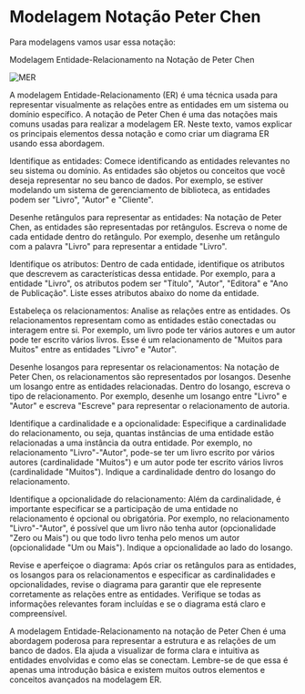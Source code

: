 <h1> Modelagem Notação Peter Chen </h1>
Para modelagens vamos usar essa notação:

Modelagem Entidade-Relacionamento na Notação de Peter Chen

<img src="https://cadernodeprovacombr.cdnstatic8.com/wp-content/uploads/2020/12/Modelo-Entidade-Relacionamento-MER.png" alt="MER">

A modelagem Entidade-Relacionamento (ER) é uma técnica usada para representar visualmente as relações entre as entidades em um sistema ou domínio específico. A notação de Peter Chen é uma das notações mais comuns usadas para realizar a modelagem ER. Neste texto, vamos explicar os principais elementos dessa notação e como criar um diagrama ER usando essa abordagem.

Identifique as entidades:
Comece identificando as entidades relevantes no seu sistema ou domínio. As entidades são objetos ou conceitos que você deseja representar no seu banco de dados. Por exemplo, se estiver modelando um sistema de gerenciamento de biblioteca, as entidades podem ser "Livro", "Autor" e "Cliente".

Desenhe retângulos para representar as entidades:
Na notação de Peter Chen, as entidades são representadas por retângulos. Escreva o nome de cada entidade dentro do retângulo. Por exemplo, desenhe um retângulo com a palavra "Livro" para representar a entidade "Livro".

Identifique os atributos:
Dentro de cada entidade, identifique os atributos que descrevem as características dessa entidade. Por exemplo, para a entidade "Livro", os atributos podem ser "Título", "Autor", "Editora" e "Ano de Publicação". Liste esses atributos abaixo do nome da entidade.

Estabeleça os relacionamentos:
Analise as relações entre as entidades. Os relacionamentos representam como as entidades estão conectadas ou interagem entre si. Por exemplo, um livro pode ter vários autores e um autor pode ter escrito vários livros. Esse é um relacionamento de "Muitos para Muitos" entre as entidades "Livro" e "Autor".

Desenhe losangos para representar os relacionamentos:
Na notação de Peter Chen, os relacionamentos são representados por losangos. Desenhe um losango entre as entidades relacionadas. Dentro do losango, escreva o tipo de relacionamento. Por exemplo, desenhe um losango entre "Livro" e "Autor" e escreva "Escreve" para representar o relacionamento de autoria.

Identifique a cardinalidade e a opcionalidade:
Especifique a cardinalidade do relacionamento, ou seja, quantas instâncias de uma entidade estão relacionadas a uma instância da outra entidade. Por exemplo, no relacionamento "Livro"-"Autor", pode-se ter um livro escrito por vários autores (cardinalidade "Muitos") e um autor pode ter escrito vários livros (cardinalidade "Muitos"). Indique a cardinalidade dentro do losango do relacionamento.

Identifique a opcionalidade do relacionamento:
Além da cardinalidade, é importante especificar se a participação de uma entidade no relacionamento é opcional ou obrigatória. Por exemplo, no relacionamento "Livro"-"Autor", é possível que um livro não tenha autor (opcionalidade "Zero ou Mais") ou que todo livro tenha pelo menos um autor (opcionalidade "Um ou Mais"). Indique a opcionalidade ao lado do losango.

Revise e aperfeiçoe o diagrama:
Após criar os retângulos para as entidades, os losangos para os relacionamentos e especificar as cardinalidades e opcionalidades, revise o diagrama para garantir que ele represente corretamente as relações entre as entidades. Verifique se todas as informações relevantes foram incluídas e se o diagrama está claro e compreensível.

A modelagem Entidade-Relacionamento na notação de Peter Chen é uma abordagem poderosa para representar a estrutura e as relações de um banco de dados. Ela ajuda a visualizar de forma clara e intuitiva as entidades envolvidas e como elas se conectam. Lembre-se de que essa é apenas uma introdução básica e existem muitos outros elementos e conceitos avançados na modelagem ER.
